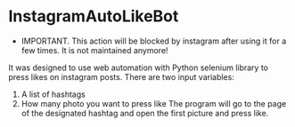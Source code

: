 # InstagramAutoLikeBot
* IMPORTANT. This action will be blocked by instagram after using it for a few times. It is not maintained anymore!

It was designed to use web automation with Python selenium library to press likes on instagram posts.
There are two input variables: 
1. A list of hashtags
2. How many photo you want to press like
The program will go to the page of the designated hashtag and open the first picture and press like.
